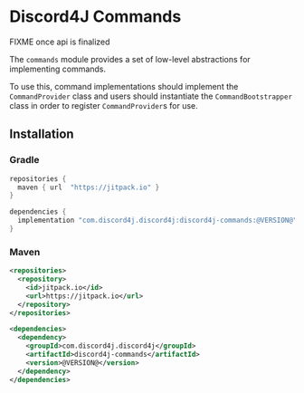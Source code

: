 # Discord4J Commands
FIXME once api is finalized

The `commands` module provides a set of low-level abstractions for implementing commands. 

To use this, command implementations should implement the `CommandProvider` class and users should instantiate the
`CommandBootstrapper` class in order to register `CommandProvider`s for use.

## Installation
### Gradle
```groovy
repositories {
  maven { url  "https://jitpack.io" }
}

dependencies {
  implementation "com.discord4j.discord4j:discord4j-commands:@VERSION@"
}
```
### Maven
```xml
<repositories>
  <repository>
    <id>jitpack.io</id>
    <url>https://jitpack.io</url>
  </repository>
</repositories>

<dependencies>
  <dependency>
    <groupId>com.discord4j.discord4j</groupId>
    <artifactId>discord4j-commands</artifactId>
    <version>@VERSION@</version>
  </dependency>
</dependencies>
```